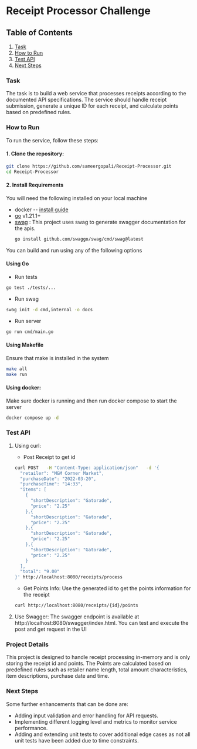# Receipt Processor Challenge

## Table of Contents
1. [Task](#task)
2. [How to Run](#how-to-run)
3. [Test API ](#test-api)
5. [Next Steps](#next-steps)
### Task
The task is to build a  web service that processes receipts according to the documented API specifications. The service should handle receipt submission, generate a unique ID for each receipt, and calculate points based on predefined rules.
### How to Run
To run the service, follow these steps:

#### 1. Clone the repository:

```bash
git clone https://github.com/sameergopali/Receipt-Processor.git
cd Receipt-Processor
```

#### 2. Install Requirements
You will need the following installed on your local machine
- docker -- [install guide](https://docs.docker.com/get-docker/)
- [go](https://go.dev/doc/install) v1.21.1+ 
-  [swag](https://github.com/swaggo/swag) : This project uses  swag to generate swagger documentation for the apis.
    ```bash 
    go install github.com/swaggo/swag/cmd/swag@latest
    ```

You can build and run using any of the following options
####  Using Go
- Run tests
```bash
go test ./tests/...
```
- Run swag 
```bash
swag init -d cmd,internal -o docs
```
- Run server
```bash
go run cmd/main.go
```

####  Using Makefile
Ensure that make is installed in the system
```bash
make all
make run
```


#### Using docker:
Make sure docker is running and then run docker compose to start the server
```bash
docker compose up -d
```

### Test API
1. Using curl: 
    - Post Receipt to get id
    ```bash
    curl POST   -H "Content-Type: application/json"   -d '{
      "retailer": "M&M Corner Market",
      "purchaseDate": "2022-03-20",
      "purchaseTime": "14:33",
      "items": [
        {
          "shortDescription": "Gatorade",
          "price": "2.25"
        },{
          "shortDescription": "Gatorade",
          "price": "2.25"
        },{
          "shortDescription": "Gatorade",
          "price": "2.25"
        },{
          "shortDescription": "Gatorade",
          "price": "2.25"
        }
      ],
      "total": "9.00"
    }' http://localhost:8080/receipts/process
    ```
    - Get Points Info:
    Use the generated id to get the points information for the receipt
    ```bash
    curl http://localhost:8080/receipts/{id}/points
    ```

2. Use Swagger: The swagger endpoint is available at http://localhost:8080/swagger/index.html. You can test and execute the post and get request in the UI

### Project Details
This project is designed to handle receipt processing in-memory and is only storing the receipt id and points. The Points are calculated based on predefined rules such as retailer name length, total amount characteristics, item descriptions, purchase date and time.

### Next Steps
Some further enhancements that can be done are:
- Adding input validation and error handling for API requests.
- Implementing different logging level and metrics to monitor service performance.
- Adding and extending unit tests to cover additional edge cases as not all unit tests have been added due to time constraints.

